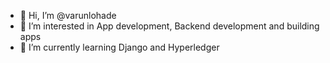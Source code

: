 - 👋 Hi, I’m @varunlohade
- 👀 I’m interested in App development, Backend development and building apps
- 🌱 I’m currently learning Django and Hyperledger

<!---
varunlohade/varunlohade is a ✨ special ✨ repository because its `README.md` (this file) appears on your GitHub profile.
You can click the Preview link to take a look at your changes.
--->

